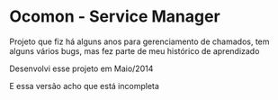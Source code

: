 # Ocomon - Service Manager
Projeto que fiz há alguns anos para gerenciamento de chamados, tem alguns vários bugs, mas fez parte de meu histórico de aprendizado

Desenvolvi esse projeto em Maio/2014

E essa versão acho que está incompleta
